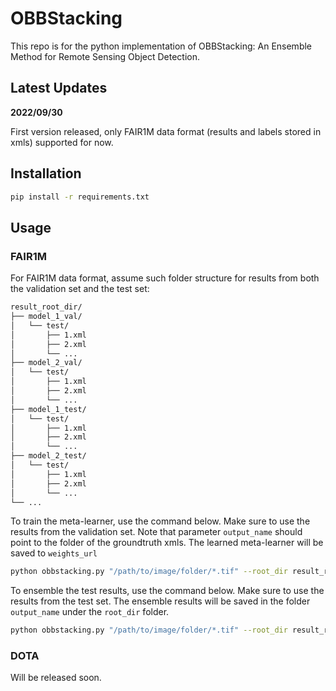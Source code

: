 # OBBStacking

This repo is for the python implementation of OBBStacking: An Ensemble Method for Remote Sensing Object Detection.

## Latest Updates

**2022/09/30**

First version released, only FAIR1M data format (results and labels stored in xmls) supported for now.

## Installation

```bash
pip install -r requirements.txt
```
## Usage

### FAIR1M

For FAIR1M data format, assume such folder structure for results from both the validation set and the test set:

```markdown
result_root_dir/
├── model_1_val/
│   └── test/
│       ├── 1.xml
│       ├── 2.xml
│       └── ...
├── model_2_val/
│   └── test/
│       ├── 1.xml
│       ├── 2.xml
│       └── ...
├── model_1_test/
│   └── test/
│       ├── 1.xml
│       ├── 2.xml
│       └── ...
├── model_2_test/
│   └── test/
│       ├── 1.xml
│       ├── 2.xml
│       └── ...
└── ...
```

To train the meta-learner, use the command below. Make sure to use the results from the validation set.
Note that parameter `output_name` should point to the folder of the groundtruth xmls.
The learned meta-learner will be saved to `weights_url`
```bash
python obbstacking.py "/path/to/image/folder/*.tif" --root_dir result_root_dir --input_names model_1_val model_2_val --output_name /path/to/ground/truth/folder/ --mode train --format FAIR --weights_url "weight.pkl"
```

To ensemble the test results, use the command below. Make sure to use the results from the test set.
The ensemble results will be saved in the folder `output_name` under the `root_dir` folder.
```bash
python obbstacking.py "/path/to/image/folder/*.tif" --root_dir result_root_dir --input_names model_1_test model_2_test --output_name "ensemble_result" --mode test --format FAIR --weights_url "weight.pkl"
```

### DOTA

Will be released soon.